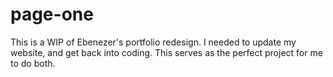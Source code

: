 # page-one
This is a WIP of Ebenezer's portfolio redesign. I needed to update my website, and get back into coding. This serves as the perfect project for me to do both.
